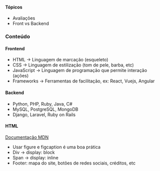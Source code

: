 #### Tópicos
* Avaliações
* Front vs Backend

### Conteúdo

#### Frontend

* HTML -> Linguagem de marcação (esqueleto)
* CSS -> Linguagem de estilização (tom de pele, barba, etc)
* JavaScript -> Linguagem de programação que permite interação (ações)
* Frameworks -> Ferramentas de facilitação, ex: React, Vuejs, Angular

#### Backend

* Python, PHP, Ruby, Java, C#
* MySQL, PostgreSQL, MongoDB
* Django, Laravel, Ruby on Rails

#### HTML
[Documentação MDN](https://developer.mozilla.org/pt-BR/docs/Web/HTML/Element)
* Usar figure e figcaption é uma boa prática
* Div -> display: block
* Span -> display: inline
* Footer: mapa do site, botões de redes sociais, créditos, etc
